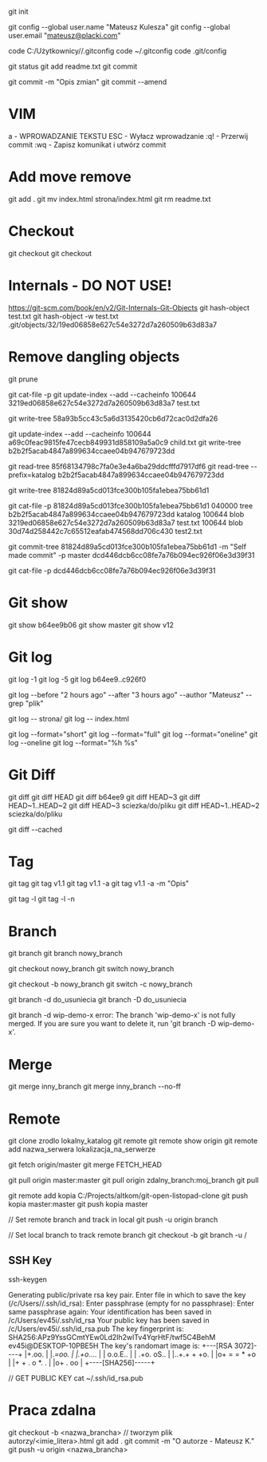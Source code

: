 git init 

git config --global user.name "Mateusz Kulesza"
git config --global user.email "mateusz@placki.com"

code C:/Użytkownicy/<moj user>/.gitconfig
code ~/.gitconfig
code .git/config

git status
git add readme.txt
git commit 

git commit -m "Opis zmian"
git commit --amend

# VIM
a - WPROWADZANIE TEKSTU
ESC - Wyłacz wprowadzanie
:q! - Przerwij commit
:wq - Zapisz komunikat i utwórz commit 

# Add move remove
git add .
git mv index.html strona/index.html
git rm readme.txt

# Checkout 
git checkout <file>
git checkout <rev> <file>


# Internals -  DO NOT USE!
https://git-scm.com/book/en/v2/Git-Internals-Git-Objects
git hash-object test.txt
git hash-object -w test.txt
.git/objects/32/19ed06858e627c54e3272d7a260509b63d83a7

# Remove dangling objects
git prune 

git cat-file -p <hash>
git update-index --add --cacheinfo 100644 3219ed06858e627c54e3272d7a260509b63d83a7 test.txt

git write-tree
58a93b5cc43c5a6d3135420cb6d72cac0d2dfa26 

git update-index --add --cacheinfo 100644 a69c0feac9815fe47cecb849931d858109a5a0c9 child.txt
git write-tree
b2b2f5acab4847a899634ccaee04b947679723dd

git read-tree 85f68134798c7fa0e3e4a6ba29ddcfffd7917df6
git read-tree --prefix=katalog b2b2f5acab4847a899634ccaee04b947679723dd

git write-tree
81824d89a5cd013fce300b105fa1ebea75bb61d1

git cat-file -p 81824d89a5cd013fce300b105fa1ebea75bb61d1
040000 tree b2b2f5acab4847a899634ccaee04b947679723dd    katalog
100644 blob 3219ed06858e627c54e3272d7a260509b63d83a7    test.txt
100644 blob 30d74d258442c7c65512eafab474568dd706c430    test2.txt

git commit-tree 81824d89a5cd013fce300b105fa1ebea75bb61d1 -m "Self made commit" -p master
dcd446dcb6cc08fe7a76b094ec926f06e3d39f31

git cat-file -p dcd446dcb6cc08fe7a76b094ec926f06e3d39f31

# Git show
git show b64ee9b06
git show master
git show v12

# Git log 
git log -1
git log -5
git log b64ee9..c926f0

git log --before "2 hours ago" --after "3 hours ago" --author "Mateusz" --grep "plik"

git log -- strona/
git log -- index.html



git log --format="short" 
git log --format="full" 
git log --format="oneline" 
git log --oneline
git log --format="%h %s"

# Git Diff
git diff
git diff HEAD
git diff b64ee9
git diff HEAD~3
git diff HEAD~1..HEAD~2
git diff HEAD~3 sciezka/do/pliku
git diff HEAD~1..HEAD~2 sciezka/do/pliku

git diff --cached


# Tag
git tag
git tag v1.1
git tag v1.1 -a 
git tag v1.1 -a -m "Opis"

git tag -l
git tag -l -n

# Branch
git branch
git branch nowy_branch <commitRef>

git checkout nowy_branch
git switch nowy_branch

git checkout -b nowy_branch
git switch -c nowy_branch

git branch -d do_usuniecia
git branch -D do_usuniecia

git branch -d wip-demo-x
error: The branch 'wip-demo-x' is not fully merged.
If you are sure you want to delete it, run 'git branch -D wip-demo-x'.


# Merge
git merge inny_branch
git merge inny_branch --no-ff

# Remote
git clone zrodlo lokalny_katalog
git remote 
git remote show origin
git remote add nazwa_serwera lokalizacja_na_serwerze

git fetch origin/master
git merge FETCH_HEAD

git pull origin master:master
git pull origin zdalny_branch:moj_branch
git pull 

git remote add kopia C:/Projects/altkom/git-open-listopad-clone
git push kopia master:master 
git push kopia master

// Set remote branch and track in local
git push -u origin branch

// Set local branch to track remote branch
git checkout -b <branch>
git branch -u <remote>/<branch>


## SSH Key
ssh-keygen

Generating public/private rsa key pair.
Enter file in which to save the key (/c/Users/<USER>/.ssh/id_rsa):
Enter passphrase (empty for no passphrase):
Enter same passphrase again:
Your identification has been saved in /c/Users/ev45i/.ssh/id_rsa
Your public key has been saved in /c/Users/ev45i/.ssh/id_rsa.pub
The key fingerprint is:
SHA256:APz9YssGCmtYEw0Ld2Ih2wlTv4YqrHtF/twf5C4BehM ev45i@DESKTOP-10PBE5H
The key's randomart image is:
+---[RSA 3072]----+
|+.oo.            |
|.*=oo.           |
|.+o*....         |
|  o.o.E..        |
|  .+o. oS..      |
|..+.+ + +o.      |
|o+ = = * +o      |
|+ + . o *. .     |
|o+     . oo      |
+----[SHA256]-----+

// GET PUBLIC KEY
cat ~/.ssh/id_rsa.pub

# Praca zdalna
git checkout -b <nazwa_brancha>
// tworzym plik autorzy/<imie_litera>.html
git add .
git commit -m "O autorze - Mateusz K."
git push -u origin <nazwa_brancha>

